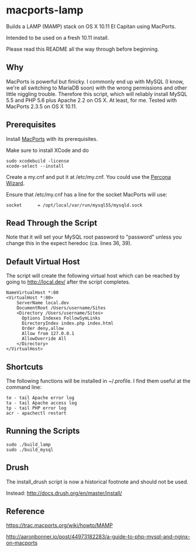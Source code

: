macports-lamp
=============

Builds a LAMP (MAMP) stack on OS X 10.11 El Capitan using MacPorts.

Intended to be used on a fresh 10.11 install.

Please read this README all the way through before beginning.

Why
---
MacPorts is powerful but finicky. I commonly end up with MySQL (I know, we're
all switching to MariaDB soon) with the wrong permissions and other little
niggling trouble. Therefore this script, which will reliably install MySQL 5.5
and PHP 5.6 plus Apache 2.2 on OS X. At least, for me. Tested with MacPorts 
2.3.5 on OS X 10.11.

Prerequisites
-------------

Install [MacPorts](http://www.macports.org/install.php) with its prerequisites.

Make sure to install XCode and do

```
sudo xcodebuild -license
xcode-select --install
```

Create a my.cnf and put it at /etc/my.cnf. You could use the [Percona Wizard](https://tools.percona.com/wizard).

Ensure that /etc/my.cnf has a line for the socket MacPorts will use:

```
socket		= /opt/local/var/run/mysql55/mysqld.sock
```

Read Through the Script
-----------------------

Note that it will set your MySQL root password to "password" unless you
change this in the expect heredoc (ca. lines 36, 39).

Default Virtual Host
--------------------

The script will create the following virtual host which can be reached by
going to http://local.dev/ after the script completes.

```
NameVirtualHost *:80
<VirtualHost *:80>
    ServerName local.dev
    DocumentRoot /Users/username/Sites
    <Directory /Users/username/Sites>
      Options Indexes FollowSymLinks
      DirectoryIndex index.php index.html
      Order deny,allow
      Allow from 127.0.0.1
      AllowOverride All
    </Directory>
</VirtualHost>
```

Shortcuts
---------

The following functions will be installed in ~/.profile. I find them useful
at the command line:

```
te - tail Apache error log
ta - tail Apache access log
tp - tail PHP error log
acr - apachectl restart
```

Running the Scripts
-------------------

```
sudo ./build_lamp
sudo ./build_mysql
```

Drush
-----

The install_drush script is now a historical footnote and should not be used.

Instead: http://docs.drush.org/en/master/install/

Reference
---------
https://trac.macports.org/wiki/howto/MAMP

http://aaronbonner.io/post/44973182283/a-guide-to-php-mysql-and-nginx-on-macports

